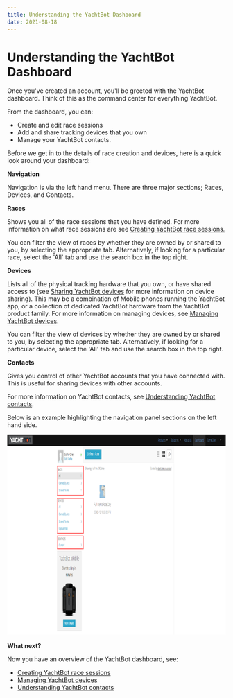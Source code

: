 ```yaml
---
title: Understanding the YachtBot Dashboard
date: 2021-08-18
---
```


# Understanding the YachtBot Dashboard

Once you've created an account, you'll be greeted with the YachtBot dashboard. Think of this as the command center for everything YachtBot.

From the dashboard, you can:

- Create and edit race sessions
- Add and share tracking devices that you own
- Manage your YachtBot contacts.

Before we get in to the details of race creation and devices, here is a quick look around your dashboard:

**Navigation**

Navigation is via the left hand menu. There are three major sections; Races, Devices, and Contacts.

**Races**

Shows you all of the race sessions that you have defined. For more information on what race sessions are see [Creating YachtBot race sessions.](../../YachtBot%20Web/Getting%20started/Creating%20a%20YachtBot%20race%20session.md)

You can filter the view of races by whether they are owned by or shared to you, by selecting the appropriate tab. Alternatively, if looking for a particular race, select the 'All' tab and use the search box in the top right.

**Devices**

Lists all of the physical tracking hardware that you own, or have shared access to (see [Sharing YachtBot devices](../../YachtBot%20Web/Getting%20started/Sharing%20Devices.md) for more information on device sharing). This may be a combination of Mobile phones running the YachtBot app, or a collection of dedicated YachtBot hardware from the YachtBot product family. For more information on managing devices, see [Managing YachtBot devices](../../YachtBot%20Web/Race%20Editor/Serial%20numbers,%20tags,%20and%20device%20names.md).

You can filter the view of devices by whether they are owned by or shared to you, by selecting the appropriate tab. Alternatively, if looking for a particular device, select the 'All' tab and use the search box in the top right.

**Contacts**

Gives you control of other YachtBot accounts that you have connected with. This is useful for sharing devices with other accounts.

For more information on YachtBot contacts, see [Understanding YachtBot contacts](../../YachtBot%20Web/Getting%20started/Managing%20YachtBot%20Contacts.md).

Below is an example highlighting the navigation panel sections on the left hand side.

<img src="../../../assets/images/pm_Stfs260kXuR45OsGf0fyHzAzcH-feZQ.png" alt="" width="1122px" height="461.445px" />

**What next?**

Now you have an overview of the YachtBot dashboard, see:

- [Creating YachtBot race sessions](../../YachtBot%20Web/Getting%20started/Creating%20a%20YachtBot%20race%20session.md)
- [Managing YachtBot devices](../../YachtBot%20Web/Race%20Editor/Serial%20numbers,%20tags,%20and%20device%20names.md)
- [Understanding YachtBot contacts](../../YachtBot%20Web/Getting%20started/Managing%20YachtBot%20Contacts.md)
